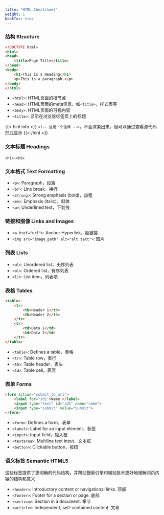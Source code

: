 ```yaml
---
title: "HTML Cheatsheet"
weight: 1
bookToc: true
---
```


### 结构 Structure

```html
<!DOCTYPE html>
<html>
<head>
    <title>Page Title</title>
</head>
<body>
    <h1>This is a Heading</h1>
    <p>This is a paragraph.</p>
</body>
</html>
```

- `<html>`: HTML页面的根节点
- `<head>`: HTML页面的meta信息，如`<title>`，样式表等
- `<body>`: HTML页面的可视内容
- `<title>`: 显示在浏览器标签页上的标题

{{< hint info >}}
`<!-- 这是一个注释 -->`，不会渲染出来，但可以通过查看源代码形式显示
{{< /hint >}}

### 文本标题 Headings

`<h1>`-`<h6>`

### 文本格式 Text Formatting

- `<p>`: Paragraph，段落
- `<br>`: Line break，换行
- `<strong>`: Strong emphasis (bold)，加粗
- `<em>`: Emphasis (italic)，斜体
- `<u>`: Underlined text，下划线

### 链接和图像 Links and Images

- `<a href="url">`: Anchor Hyperlink，超链接
- `<img src="image_path" alt="alt text">`: 图片

### 列表 Lists

- `<ul>`: Unordered list，无序列表
- `<ol>`: Ordered list，有序列表
- `<li>`: List item，列表项

### 表格 Tables

```html
<table>
    <tr>
        <th>Header 1</th>
        <th>Header 2</th>
    </tr>
    <tr>
        <td>Data 1</td>
        <td>Data 2</td>
    </tr>
</table>
```

- `<table>`: Defines a table，表格
- `<tr>`: Table row，表行
- `<th>`: Table header，表头
- `<td>`: Table cell，表项

### 表单 Forms

```html
<form action="submit_to_url">
    <label for="id1">Name:</label>
    <input type="text" id="id1" name="name">
    <input type="submit" value="Submit">
</form>
```

- `<form>`: Defines a form，表单
- `<label>`: Label for an input element，标签
- `<input>`: Input field，输入框
- `<textarea>`: Multiline text input，文本框
- `<button>`: Clickable button，按钮

### 语义标签 Semantic HTML5

这些标签提供了更明确的代码结构，并帮助搜索引擎和辅助技术更好地理解网页内容的结构和意义

- `<header>`: Introductory content or navigational links. 顶部
- `<footer>`: Footer for a section or page. 底部
- `<section>`: Section in a document. 章节
- `<article>`: Independent, self-contained content. 文章
